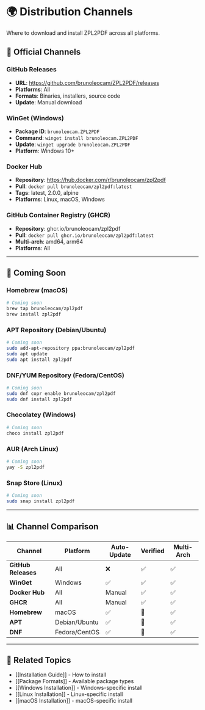 # 🌍 Distribution Channels

Where to download and install ZPL2PDF across all platforms.

## 🎯 Official Channels

### GitHub Releases
- **URL**: https://github.com/brunoleocam/ZPL2PDF/releases
- **Platforms**: All
- **Formats**: Binaries, installers, source code
- **Update**: Manual download

### WinGet (Windows)
- **Package ID**: `brunoleocam.ZPL2PDF`
- **Command**: `winget install brunoleocam.ZPL2PDF`
- **Update**: `winget upgrade brunoleocam.ZPL2PDF`
- **Platform**: Windows 10+

### Docker Hub
- **Repository**: https://hub.docker.com/r/brunoleocam/zpl2pdf
- **Pull**: `docker pull brunoleocam/zpl2pdf:latest`
- **Tags**: latest, 2.0.0, alpine
- **Platforms**: Linux, macOS, Windows

### GitHub Container Registry (GHCR)
- **Repository**: ghcr.io/brunoleocam/zpl2pdf
- **Pull**: `docker pull ghcr.io/brunoleocam/zpl2pdf:latest`
- **Multi-arch**: amd64, arm64
- **Platforms**: All

---

## 🚧 Coming Soon

### Homebrew (macOS)
```bash
# Coming soon
brew tap brunoleocam/zpl2pdf
brew install zpl2pdf
```

### APT Repository (Debian/Ubuntu)
```bash
# Coming soon
sudo add-apt-repository ppa:brunoleocam/zpl2pdf
sudo apt update
sudo apt install zpl2pdf
```

### DNF/YUM Repository (Fedora/CentOS)
```bash
# Coming soon
sudo dnf copr enable brunoleocam/zpl2pdf
sudo dnf install zpl2pdf
```

### Chocolatey (Windows)
```powershell
# Coming soon
choco install zpl2pdf
```

### AUR (Arch Linux)
```bash
# Coming soon
yay -S zpl2pdf
```

### Snap Store (Linux)
```bash
# Coming soon
sudo snap install zpl2pdf
```

---

## 📊 Channel Comparison

| Channel | Platform | Auto-Update | Verified | Multi-Arch |
|---------|----------|-------------|----------|------------|
| **GitHub Releases** | All | ❌ | ✅ | ✅ |
| **WinGet** | Windows | ✅ | ✅ | ✅ |
| **Docker Hub** | All | Manual | ✅ | ✅ |
| **GHCR** | All | Manual | ✅ | ✅ |
| **Homebrew** | macOS | ✅ | 🚧 | ✅ |
| **APT** | Debian/Ubuntu | ✅ | 🚧 | ✅ |
| **DNF** | Fedora/CentOS | ✅ | 🚧 | ✅ |

---

## 🔗 Related Topics

- [[Installation Guide]] - How to install
- [[Package Formats]] - Available package types
- [[Windows Installation]] - Windows-specific install
- [[Linux Installation]] - Linux-specific install
- [[macOS Installation]] - macOS-specific install
